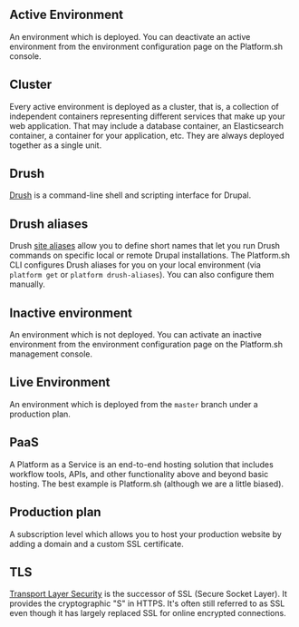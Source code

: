 ## Active Environment
An environment which is deployed. You can deactivate an active environment from the environment configuration page on the Platform.sh console.

## Cluster
Every active environment is deployed as a cluster, that is, a collection of independent containers representing different services that make up your web application.  That may include a database container, an Elasticsearch container, a container for your application, etc.  They are always deployed together as a single unit.

## Drush
[Drush](https://www.drush.org/) is a command-line shell and scripting interface for Drupal.

## Drush aliases
Drush [site aliases](https://docs.drush.org/en/master/usage/#site-aliases) allow you to define short names that let you run Drush commands on specific local or remote Drupal installations. The Platform.sh CLI configures Drush aliases for you on your local environment (via `platform get` or `platform drush-aliases`). You can also configure them manually.

## Inactive environment
An environment which is not deployed. You can activate an inactive environment from the
environment configuration page on the Platform.sh management console.

## Live Environment
An environment which is deployed from the `master` branch under a production plan.

## PaaS
A Platform as a Service is an end-to-end hosting solution that includes workflow tools, APIs, and other functionality above and beyond basic hosting.  The best example is Platform.sh (although we are a little biased).

## Production plan
A subscription level which allows you to host your production website by adding a domain and a custom SSL certificate.

## TLS
[Transport Layer Security](https://en.wikipedia.org/wiki/Transport_Layer_Security) is the successor of SSL (Secure Socket Layer).  It provides the cryptographic "S" in HTTPS.  It's often still referred to as SSL even though it has largely replaced SSL for online encrypted connections.
